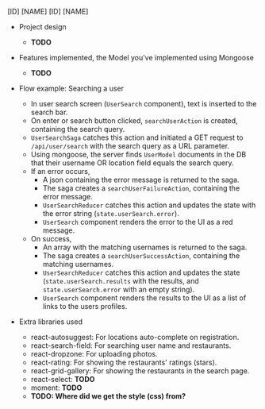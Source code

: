 [ID] [NAME]
[ID] [NAME]

- Project design
    - **TODO**

- Features implemented, the Model you’ve implemented using Mongoose
    - **TODO**

- Flow example: Searching a user 
    - In user search screen (`UserSearch` component), text is inserted to the search bar.
    - On enter or search button clicked, `searchUserAction` is created, containing the search query.
    - `UserSearchSaga` catches this action and initiated a GET request to `/api/user/search` with the search query as a URL parameter.
    - Using mongoose, the server finds `UserModel` documents in the DB that their username OR location field equals the search query.
    - If an error occurs,
        - A json containing the error message is returned to the saga.
        - The saga creates a `searchUserFailureAction`, containing the error message.
        - `UserSearchReducer` catches this action and updates the state with the error string (`state.userSearch.error`).
        - `UserSearch` component renders the error to the UI as a red message.
    - On success,
        - An array with the matching usernames is returned to the saga.
        - The saga creates a `searchUserSuccessAction`, containing the matching usernames.
        - `UserSearchReducer` catches this action and updates the state (`state.userSearch.results` with the results,
        and `state.userSearch.error` with an empty string).
        - `UserSearch` component renders the results to the UI as a list of links to the users profiles.


 - Extra libraries used
    - react-autosuggest: For locations auto-complete on registration.
    - react-search-field: For searching user name and restaurants.
    - react-dropzone: For uploading photos.
    - react-rating: For showing the restaurants' ratings (stars).
    - react-grid-gallery: For showing the restaurants in the search page.
    - react-select: **TODO**
    - moment: **TODO**
    - **TODO: Where did we get the style (css) from?** 

